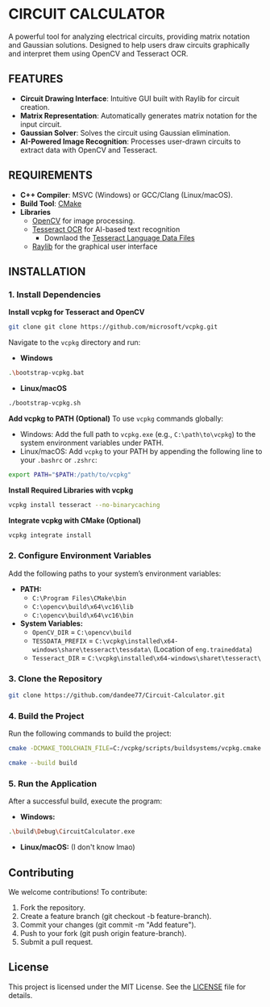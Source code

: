 # CIRCUIT CALCULATOR
A powerful tool for analyzing electrical circuits, providing matrix notation and Gaussian solutions. Designed to help users draw circuits graphically and interpret them using OpenCV and Tesseract OCR.


## FEATURES

- **Circuit Drawing Interface**: Intuitive GUI built with Raylib for circuit creation.
- **Matrix Representation**: Automatically generates matrix notation for the input circuit.
- **Gaussian Solver**: Solves the circuit using Gaussian elimination.
- **AI-Powered Image Recognition**: Processes user-drawn circuits to extract data with OpenCV and Tesseract.


## REQUIREMENTS

- **C++ Compiler**: MSVC (Windows) or GCC/Clang (Linux/macOS).
- **Build Tool**: [CMake](https://cmake.org/download/)
- **Libraries** 
    - [OpenCV](https://opencv.org/releases/) for image processing.
    - [Tesseract OCR](https://github.com/tesseract-ocr/tesseract) for AI-based text recognition
        - Downlaod the [Tesseract Language Data Files](https://github.com/tesseract-ocr/tessdata)
    - [Raylib](https://www.raylib.com/) for the graphical user interface


## INSTALLATION

### 1. Install Dependencies 

**Install vcpkg for Tesseract and OpenCV**
```bash
git clone git clone https://github.com/microsoft/vcpkg.git
```
Navigate to the `vcpkg` directory and run:
- **Windows**
```bash
.\bootstrap-vcpkg.bat
```
- **Linux/macOS**
```bash
./bootstrap-vcpkg.sh
```
**Add vcpkg to PATH (Optional)**
To use `vcpkg` commands globally:
- Windows: Add the full path to `vcpkg.exe` (e.g., `C:\path\to\vcpkg`) to the system environment variables under PATH.
- Linux/macOS: Add `vcpkg` to your PATH by appending the following line to your `.bashrc` or `.zshrc`: 
```bash 
export PATH="$PATH:/path/to/vcpkg"
```
**Install Required Libraries with vcpkg**
```bash
vcpkg install tesseract --no-binarycaching
```
**Integrate vcpkg with CMake (Optional)**
```bash
vcpkg integrate install
```

### 2. Configure Environment Variables
Add the following paths to your system’s environment variables:
- **PATH:**
    - `C:\Program Files\CMake\bin`
    - `C:\opencv\build\x64\vc16\lib`
    - `C:\opencv\build\x64\vc16\bin`
- **System Variables:**
    - `OpenCV_DIR` = `C:\opencv\build`
    - `TESSDATA_PREFIX` = `C:\vcpkg\installed\x64-windows\share\tesseract\tessdata\` (Location of `eng.traineddata`)
    - `Tesseract_DIR` = `C:\vcpkg\installed\x64-windows\sharet\tesseract\`

### 3. Clone the Repository
```bash
git clone https://github.com/dandee77/Circuit-Calculator.git
```
### 4. Build the Project
Run the following commands to build the project:
```bash
cmake -DCMAKE_TOOLCHAIN_FILE=C:/vcpkg/scripts/buildsystems/vcpkg.cmake -S . -B build
```
```bash
cmake --build build
```
### 5. Run the Application
After a successful build, execute the program:
- **Windows:**
```bash
.\build\Debug\CircuitCalculator.exe
```
- **Linux/macOS:** (I don't know lmao)

## Contributing
We welcome contributions! To contribute:

1. Fork the repository.
2. Create a feature branch (git checkout -b feature-branch).
3. Commit your changes (git commit -m "Add feature").
4. Push to your fork (git push origin feature-branch).
5. Submit a pull request.

## License
This project is licensed under the MIT License. See the [LICENSE](LICENSE) file for details.